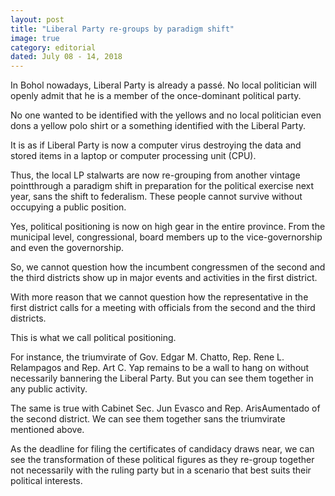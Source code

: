 ```yaml
---
layout: post
title: "Liberal Party re-groups by paradigm shift"
image: true
category: editorial
dated: July 08 - 14, 2018
---
```


In Bohol nowadays, Liberal Party is already a passé. No local politician will openly admit that he is a member of the once-dominant political party.

No one wanted to be identified with the yellows and no local politician even dons a yellow polo shirt or a something identified with the Liberal Party.

It is as if Liberal Party is now a computer virus destroying the data and stored items in a laptop or computer processing unit (CPU).

Thus, the local LP stalwarts are now re-grouping from another vintage pointthrough a paradigm shift in preparation for the political exercise next year, sans the shift to federalism.
These people cannot survive without occupying a public position. 

Yes, political positioning is now on high gear in the entire province. From the municipal level, congressional, board members up to the vice-governorship and even the governorship.

So, we cannot question how the incumbent congressmen of the second and the third districts show up in major events and activities in the first district.

With more reason that we cannot question how the representative in the first district calls for a meeting with officials from the second and the third districts.

This is what we call political positioning.

For instance, the triumvirate of Gov. Edgar M. Chatto, Rep. Rene L. Relampagos and Rep. Art C. Yap remains to be a wall to hang on without necessarily bannering the Liberal Party. But you can see them together in any public activity.

The same is true with Cabinet Sec. Jun Evasco and Rep. ArisAumentado of the second district. We can see them together sans the triumvirate mentioned above.

As the deadline for filing the certificates of candidacy draws near, we can see the transformation of these political figures as they re-group together not necessarily with the ruling party but in a scenario that best suits their political interests.
